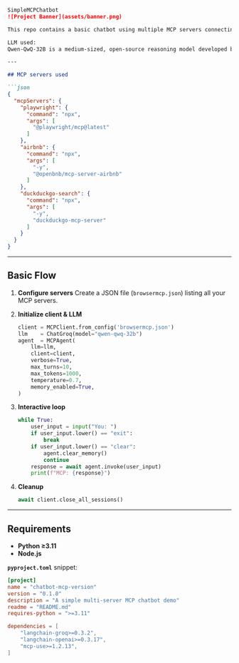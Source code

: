 ````markdown

SimpleMCPChatbot
![Project Banner](assets/banner.png)

This repo contains a basic chatbot using multiple MCP servers connecting via the Model Context Protocol (MCP).

LLM used: 
Qwen-QwQ-32B is a medium-sized, open-source reasoning model developed by the Qwen team (Alibaba), designed specifically for complex problem-solving and logical reasoning tasks. Unlike general-purpose language models that excel at conversational fluency, QwQ-32B is optimized for structured, multi-step reasoning, making it particularly effective for technical domains such as mathematics, coding, scientific research, and finance.

---

## MCP servers used

```json
{
  "mcpServers": {
    "playwright": {
      "command": "npx",
      "args": [
        "@playwright/mcp@latest"
      ]
    },
    "airbnb": {
      "command": "npx",
      "args": [
        "-y",
        "@openbnb/mcp-server-airbnb"
      ]
    },
    "duckduckgo-search": {
      "command": "npx",
      "args": [
        "-y",
        "duckduckgo-mcp-server"
      ]
    }
  }
}
````

---

## Basic Flow

1. **Configure servers**
   Create a JSON file (`browsermcp.json`) listing all your MCP servers.
2. **Initialize client & LLM**

   ```python
   client = MCPClient.from_config('browsermcp.json')
   llm    = ChatGroq(model="qwen-qwq-32b")
   agent  = MCPAgent(
       llm=llm,
       client=client,
       verbose=True,
       max_turns=10,
       max_tokens=1000,
       temperature=0.7,
       memory_enabled=True,
   )
   ```
3. **Interactive loop**

   ```python
   while True:
       user_input = input("You: ")
       if user_input.lower() == "exit":
           break
       if user_input.lower() == "clear":
           agent.clear_memory()
           continue
       response = await agent.invoke(user_input)
       print(f"MCP: {response}")
   ```
4. **Cleanup**

   ```python
   await client.close_all_sessions()
   ```

---

## Requirements

* **Python ≥3.11**
* **Node.js**

**`pyproject.toml`** snippet:

```toml
[project]
name = "chatbot-mcp-version"
version = "0.1.0"
description = "A simple multi-server MCP chatbot demo"
readme = "README.md"
requires-python = ">=3.11"

dependencies = [
    "langchain-groq>=0.3.2",
    "langchain-openai>=0.3.17",
    "mcp-use>=1.2.13",
]
```

